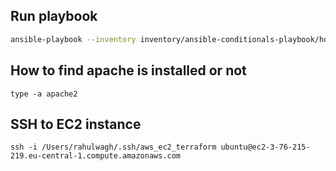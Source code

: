 ## Run playbook

```bash
ansible-playbook --inventory inventory/ansible-conditionals-playbook/hosts ansible-conditionals-playbook.yml
```


## How to find apache is installed or not 

```
type -a apache2 
```


## SSH to EC2 instance

```
ssh -i /Users/rahulwagh/.ssh/aws_ec2_terraform ubuntu@ec2-3-76-215-219.eu-central-1.compute.amazonaws.com 
```